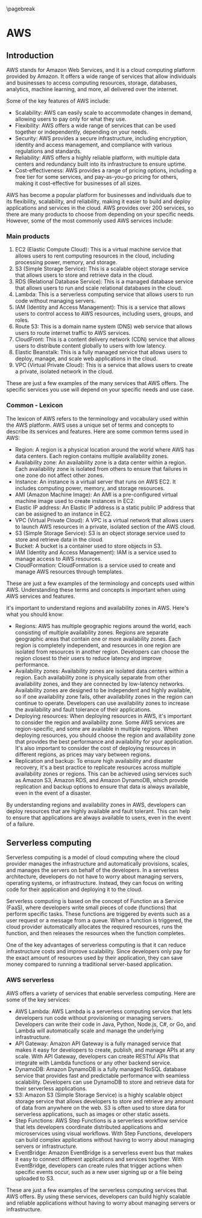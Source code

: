 \pagebreak

# AWS

<!--toc-->
<!--tocstop-->

## Introduction

AWS stands for Amazon Web Services, and it is a cloud computing platform provided by Amazon. It offers a wide range of services that allow individuals and businesses to access computing resources, storage, databases, analytics, machine learning, and more, all delivered over the internet.

Some of the key features of AWS include:

- Scalability: AWS can easily scale to accommodate changes in demand, allowing users to pay only for what they use.
- Flexibility: AWS offers a wide range of services that can be used together or independently, depending on your needs.
- Security: AWS provides a secure infrastructure, including encryption, identity and access management, and compliance with various regulations and standards.
- Reliability: AWS offers a highly reliable platform, with multiple data centers and redundancy built into its infrastructure to ensure uptime.
- Cost-effectiveness: AWS provides a range of pricing options, including a free tier for some services, and pay-as-you-go pricing for others, making it cost-effective for businesses of all sizes.

AWS has become a popular platform for businesses and individuals due to its flexibility, scalability, and reliability, making it easier to build and deploy applications and services in the cloud.
AWS provides over 200 services, so there are many products to choose from depending on your specific needs. However, some of the most commonly used AWS services include:

### Main products

1. EC2 (Elastic Compute Cloud): This is a virtual machine service that allows users to rent computing resources in the cloud, including processing power, memory, and storage.
2. S3 (Simple Storage Service): This is a scalable object storage service that allows users to store and retrieve data in the cloud.
3. RDS (Relational Database Service): This is a managed database service that allows users to run and scale relational databases in the cloud.
4. Lambda: This is a serverless computing service that allows users to run code without managing servers.
5. IAM (Identity and Access Management): This is a service that allows users to control access to AWS resources, including users, groups, and roles.
6. Route 53: This is a domain name system (DNS) web service that allows users to route internet traffic to AWS services.
7. CloudFront: This is a content delivery network (CDN) service that allows users to distribute content globally to users with low latency.
8. Elastic Beanstalk: This is a fully managed service that allows users to deploy, manage, and scale web applications in the cloud.
9. VPC (Virtual Private Cloud): This is a service that allows users to create a private, isolated network in the cloud.

These are just a few examples of the many services that AWS offers. The specific services you use will depend on your specific needs and use case.

### Common - Lexicon

The lexicon of AWS refers to the terminology and vocabulary used within the AWS platform. AWS uses a unique set of terms and concepts to describe its services and features. Here are some common terms used in AWS:

- Region: A region is a physical location around the world where AWS has data centers. Each region contains multiple availability zones.
- Availability zone: An availability zone is a data center within a region. Each availability zone is isolated from others to ensure that failures in one zone do not affect other zones.
- Instance: An instance is a virtual server that runs on AWS EC2. It includes computing power, memory, and storage resources.
- AMI (Amazon Machine Image): An AMI is a pre-configured virtual machine image used to create instances in EC2.
- Elastic IP address: An Elastic IP address is a static public IP address that can be assigned to an instance in EC2.
- VPC (Virtual Private Cloud): A VPC is a virtual network that allows users to launch AWS resources in a private, isolated section of the AWS cloud.
- S3 (Simple Storage Service): S3 is an object storage service used to store and retrieve data in the cloud.
- Bucket: A bucket is a container used to store objects in S3.
- IAM (Identity and Access Management): IAM is a service used to manage access to AWS resources.
- CloudFormation: CloudFormation is a service used to create and manage AWS resources through templates.

These are just a few examples of the terminology and concepts used within AWS. Understanding these terms and concepts is important when using AWS services and features.

it's important to understand regions and availability zones in AWS. Here's what you should know:

- Regions: AWS has multiple geographic regions around the world, each consisting of multiple availability zones. Regions are separate geographic areas that contain one or more availability zones. Each region is completely independent, and resources in one region are isolated from resources in another region. Developers can choose the region closest to their users to reduce latency and improve performance.
- Availability zones: Availability zones are isolated data centers within a region. Each availability zone is physically separate from other availability zones, and they are connected by low-latency networks. Availability zones are designed to be independent and highly available, so if one availability zone fails, other availability zones in the region can continue to operate. Developers can use availability zones to increase the availability and fault tolerance of their applications.
- Deploying resources: When deploying resources in AWS, it's important to consider the region and availability zone. Some AWS services are region-specific, and some are available in multiple regions. When deploying resources, you should choose the region and availability zone that provides the best performance and availability for your application. It's also important to consider the cost of deploying resources in different regions, as prices may vary between regions.
- Replication and backup: To ensure high availability and disaster recovery, it's a best practice to replicate resources across multiple availability zones or regions. This can be achieved using services such as Amazon S3, Amazon RDS, and Amazon DynamoDB, which provide replication and backup options to ensure that data is always available, even in the event of a disaster.

By understanding regions and availability zones in AWS, developers can deploy resources that are highly available and fault tolerant. This can help to ensure that applications are always available to users, even in the event of a failure.

## Serverless computing

Serverless computing is a model of cloud computing where the cloud provider manages the infrastructure and automatically provisions, scales, and manages the servers on behalf of the developers. In a serverless architecture, developers do not have to worry about managing servers, operating systems, or infrastructure. Instead, they can focus on writing code for their application and deploying it to the cloud.

Serverless computing is based on the concept of Function as a Service (FaaS), where developers write small pieces of code (functions) that perform specific tasks. These functions are triggered by events such as a user request or a message from a queue. When a function is triggered, the cloud provider automatically allocates the required resources, runs the function, and then releases the resources when the function completes.

One of the key advantages of serverless computing is that it can reduce infrastructure costs and improve scalability. Since developers only pay for the exact amount of resources used by their application, they can save money compared to running a traditional server-based application.

### AWS serverless

AWS offers a variety of services that enable serverless computing. Here are some of the key services:

- AWS Lambda: AWS Lambda is a serverless computing service that lets developers run code without provisioning or managing servers. Developers can write their code in Java, Python, Node.js, C#, or Go, and Lambda will automatically scale and manage the underlying infrastructure.
- API Gateway: Amazon API Gateway is a fully managed service that makes it easy for developers to create, publish, and manage APIs at any scale. With API Gateway, developers can create RESTful APIs that integrate with Lambda functions or any other backend service.
- DynamoDB: Amazon DynamoDB is a fully managed NoSQL database service that provides fast and predictable performance with seamless scalability. Developers can use DynamoDB to store and retrieve data for their serverless applications.
- S3: Amazon S3 (Simple Storage Service) is a highly scalable object storage service that allows developers to store and retrieve any amount of data from anywhere on the web. S3 is often used to store data for serverless applications, such as images or other static assets.
- Step Functions: AWS Step Functions is a serverless workflow service that lets developers coordinate distributed applications and microservices using visual workflows. With Step Functions, developers can build complex applications without having to worry about managing servers or infrastructure.
- EventBridge: Amazon EventBridge is a serverless event bus that makes it easy to connect different applications and services together. With EventBridge, developers can create rules that trigger actions when specific events occur, such as a new user signing up or a file being uploaded to S3.

These are just a few examples of the serverless computing services that AWS offers. By using these services, developers can build highly scalable and reliable applications without having to worry about managing servers or infrastructure.
